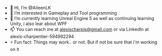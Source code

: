 - 👋 Hi, I’m @AileenLK
- 👀 I’m interested in Gameplay and Tool programming 
- 🌱 I’m currently learning Unreal Engine 5 as well as continuing learning Unity, i also lear about WPF
- 📫 You can reach me at alexischarpis@gmail.com or via LinkedIn at alexis-charpentier-594992294
- ⚡ Fun fact: Things may work.. or not. But if not be sure that i'm working on it

<!---
AileenLK/AileenLK is a ✨ special ✨ repository because its `README.md` (this file) appears on your GitHub profile.
You can click the Preview link to take a look at your changes.
--->

